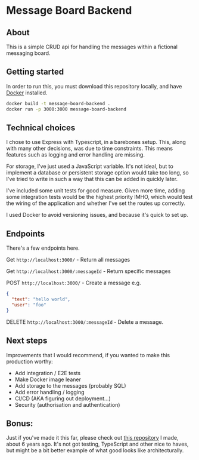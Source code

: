 # Message Board Backend

## About

This is a simple CRUD api for handling the messages within a fictional messaging board.


## Getting started

In order to run this, you must download this repository locally, and have [Docker](https://www.docker.com/products/docker-desktop/) installed.

```bash
docker build -t message-board-backend .
docker run -p 3000:3000 message-board-backend
```


## Technical choices

I chose to use Express with Typescript, in a barebones setup. This, along with many other decisions, was due to time constraints. This means features such as logging and error handling are missing.

For storage, I've just used a JavaScript variable. It's not ideal, but to implement a database or persistent storage option would take too long, so I've tried to write in such a way that this can be added in quickly later.

I've included some unit tests for good measure. Given more time, adding some integration tests would be the highest priority IMHO, which would test the wiring of the application and whether I've set the routes up correctly.

I used Docker to avoid versioning issues, and because it's quick to set up.


## Endpoints

There's a few endpoints here.

Get `http://localhost:3000/` - Return all messages

Get `http://localhost:3000/:messageId` - Return specific messages

POST `http://localhost:3000/` - Create a message e.g.
```JSON
{
  "text": "hello world",
  "user": "foo"
}
```

DELETE `http://localhost:3000/:messageId` - Delete a message.


## Next steps

Improvements that I would recommend, if you wanted to make this production worthy:

* Add integration / E2E tests
* Make Docker image leaner
* Add storage to the messages (probably SQL)
* Add error handling / logging
* CI/CD (AKA figuring out deployment...)
* Security (authorisation and authentication)


## Bonus:

Just if you've made it this far, please check out [this repository](https://github.com/benwallman/user-account-service) I made, about 6 years ago. It's not got testing, TypeScript and other nice to haves, but might be a bit better example of what good looks like architecturally.
